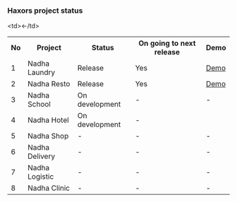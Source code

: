 ### Haxors project status

<table width='100%'>
  <tr>
    <th>No</th><th>Project</th><th>Status</th><th>On going to next release</th><th>Demo</th>
  </tr>
  <tr>
    <td>1</td><td>Nadha Laundry</td><td>Release</td><td>Yes</td><td><a href='http://demo.haxors.or.id/Nadha-Laundry'>Demo</a></td>
  </tr>
   <tr>
    <td>2</td><td>Nadha Resto</td><td>Release</td><td>Yes</td><td><a href='http://demo.haxors.or.id/Nadha-Resto'>Demo</a></td>
  </tr>
   <tr>
    <td>3</td><td>Nadha School</td><td>On development</td><td>-</td><td>-</td>
  </tr>
   <tr>
    <td>4</td><td>Nadha Hotel</td><td>On development</td><<td>-</td>td><-/td>
  </tr>
   <tr>
    <td>5</td><td>Nadha Shop</td><td>-</td><td>-</td><td>-</td>
  </tr>
   <tr>
    <td>6</td><td>Nadha Delivery</td><td>-</td><td>-</td><td>-</td>
  </tr>
   <tr>
    <td>7</td><td>Nadha Logistic</td><td>-</td><td>-</td><td>-</td>
  </tr>
   <tr>
    <td>8</td><td>Nadha Clinic</td><td>-</td><td>-</td><td>-</td>
  </tr>
</table>
